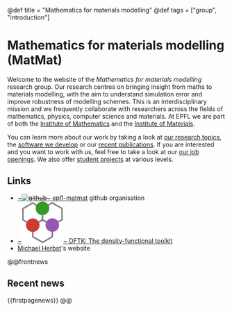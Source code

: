 @def title = "Mathematics for materials modelling"
@def tags = ["group", "introduction"]

# Mathematics for materials modelling (MatMat)

Welcome to the website of the *Mathematics for materials modelling* research group.
Our research centres on bringing insight from maths to materials modelling,
with the aim to understand simulation error and improve robustness of modelling schemes.
This is an interdisciplinary mission and we frequently collaborate with researchers
across the fields of mathematics, physics, computer science and materials.
At EPFL we are part of both
the [Institute of Mathematics](https://www.epfl.ch/schools/sb/research/math/)
and the [Institute of Materials](https://sti.epfl.ch/imx/).

You can learn more about our work by taking a look at
[our research topics](/research),
the [software we develop](/software)
or our [recent publications](/publications).
If you are interested and you want to work with us,
feel free to take a look at our [our job openings](/jobs).
We also offer [student projects](/student_projects) at various levels.

## Links
- [~~~<img class="logo" alt="github" src="/assets/github.png" />~~~ epfl-matmat](https://github.com/epfl-matmat) github organisation
- [~~~<img class="logo" alt="dftk" src="/assets/DFTK_48.svg" />~~~ DFTK: The density-functional toolkit](https://dftk.org)
- [Michael Herbst](https://michael-herbst.com)'s website

@@frontnews
## Recent news

{{firstpagenews}}
@@
